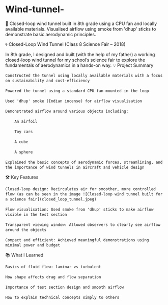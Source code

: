 # Wind-tunnel-
💨 Closed-loop wind tunnel built in 8th grade using a CPU fan and locally available materials. Visualised airflow using smoke from 'dhup' sticks to demonstrate basic aerodynamic principles.

🌀 Closed-Loop Wind Tunnel (Class 8 Science Fair – 2018)

In 8th grade, I designed and built (with the help of my father) a working closed-loop wind tunnel for my school’s science fair to explore the fundamentals of aerodynamics in a hands-on way.
💡 Project Summary

    Constructed the tunnel using locally available materials with a focus on sustainability and cost-efficiency

    Powered the tunnel using a standard CPU fan mounted in the loop

    Used 'dhup' smoke (Indian incense) for airflow visualisation

    Demonstrated airflow around various objects including:

        An airfoil

        Toy cars

        A cube

        A sphere

    Explained the basic concepts of aerodynamic forces, streamlining, and the importance of wind tunnels in aircraft and vehicle design

🛠️ Key Features

    Closed-loop design: Recirculates air for smoother, more controlled flow (as can be seen in the image ![Closed-loop wind tunnel built for a science fair](closed_loop_tunnel.jpeg)

    Flow visualisation: Used smoke from 'dhup' sticks to make airflow visible in the test section

    Transparent viewing window: Allowed observers to clearly see airflow around the objects

    Compact and efficient: Achieved meaningful demonstrations using minimal power and budget



📚 What I Learned

    Basics of fluid flow: laminar vs turbulent

    How shape affects drag and flow separation

    Importance of test section design and smooth airflow

    How to explain technical concepts simply to others
